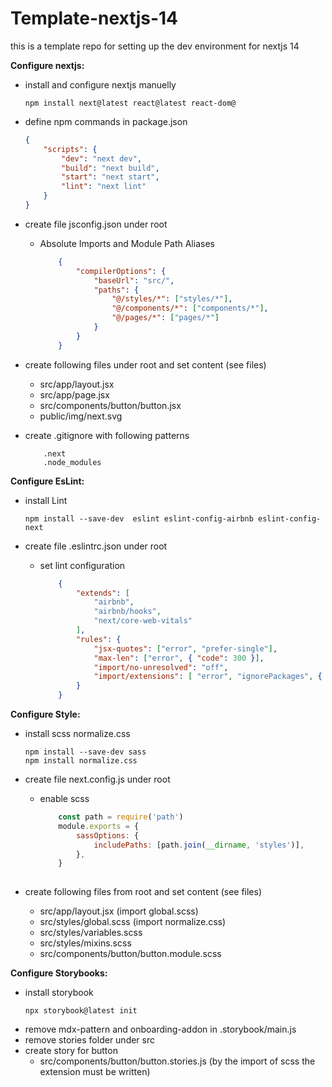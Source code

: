 # Template-nextjs-14
this is a template repo for setting up the dev environment for nextjs 14

**Configure nextjs:**
* install and configure nextjs manuelly
    ```console
    npm install next@latest react@latest react-dom@
    ```

* define npm commands in package.json
    ```json
    {
        "scripts": {
            "dev": "next dev",
            "build": "next build",
            "start": "next start",
            "lint": "next lint"
        }
    }
    ```

* create file jsconfig.json under root
    - Absolute Imports and Module Path Aliases
        ```json
            {
                "compilerOptions": {
                    "baseUrl": "src/",
                    "paths": {
                        "@/styles/*": ["styles/*"],
                        "@/components/*": ["components/*"],
                        "@/pages/*": ["pages/*"]
                    }
                }
            }
        ```

* create following files under root and set content (see files)
    - src/app/layout.jsx
    - src/app/page.jsx
    - src/components/button/button.jsx
    - public/img/next.svg


* create .gitignore with following patterns
    ```console
        .next
        .node_modules
    ```

**Configure EsLint:**
* install Lint
    ```console
    npm install --save-dev  eslint eslint-config-airbnb eslint-config-next
    ```

* create file .eslintrc.json under root
    - set lint configuration
        ```json
            {
                "extends": [
                    "airbnb",
                    "airbnb/hooks",
                    "next/core-web-vitals"
                ],
                "rules": {
                    "jsx-quotes": ["error", "prefer-single"],
                    "max-len": ["error", { "code": 300 }],
                    "import/no-unresolved": "off",
                    "import/extensions": [ "error", "ignorePackages", { "": "never" } ]
                }
            }            
        ```

**Configure Style:**
* install scss normalize.css
    ```console
    npm install --save-dev sass
    npm install normalize.css
    ```

* create file next.config.js under root
    - enable scss
        ```js
            const path = require('path')
            module.exports = {
                sassOptions: {
                    includePaths: [path.join(__dirname, 'styles')],
                },
            }
            
        ```
    
* create following files from root and set content (see files)
    - src/app/layout.jsx (import global.scss)
    - src/styles/global.scss (import normalize.css)
    - src/styles/variables.scss
    - src/styles/mixins.scss
    - src/components/button/button.module.scss

**Configure Storybooks:**
* install storybook
    ```console
    npx storybook@latest init
    ```
* remove mdx-pattern and onboarding-addon in .storybook/main.js
* remove stories folder under src
* create story for button
    - src/components/button/button.stories.js (by the import of scss the extension must be written)